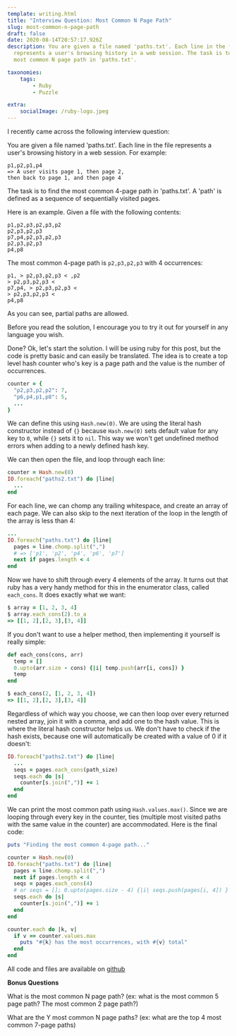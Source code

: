 ```yaml
---
template: writing.html
title: "Interview Question: Most Common N Page Path"
slug: most-common-n-page-path
draft: false
date: 2020-08-14T20:57:17.926Z
description: You are given a file named 'paths.txt'. Each line in the file
  represents a user's browsing history in a web session. The task is to find the
  most common N page path in 'paths.txt'.

taxonomies:
    tags:
        - Ruby
        - Puzzle

extra:
    socialImage: /ruby-logo.jpeg
---
```

I recently came across the following interview question:

You are given a file named 'paths.txt'. Each line in the file represents a user's browsing history in a web session. For example:

```
p1,p2,p1,p4 
=> A user visits page 1, then page 2, 
then back to page 1, and then page 4
```

The task is to find the most common 4-page path in 'paths.txt'. A 'path' is defined as a sequence of sequentially visited pages.

Here is an example. Given a file with the following contents:

```
p1,p2,p3,p2,p3,p2
p2,p3,p2,p3
p7,p4,p2,p3,p2,p3
p2,p3,p2,p3
p4,p8
```

The most common 4-page path is `p2,p3,p2,p3` with 4 occurrences:

```
p1, > p2,p3,p2,p3 < ,p2
> p2,p3,p2,p3 <
p7,p4, > p2,p3,p2,p3 <
> p2,p3,p2,p3 <
p4,p8
```


As you can see, partial paths are allowed.

Before you read the solution, I encourage you to try it out for yourself in any language you wish.

Done? Ok, let's start the solution. I will be using ruby for this post, but the code is pretty basic and can easily be translated. The idea is to create a top level hash counter who's key is a page path and the value is the number of occurrences.

```ruby
counter = {
  "p2,p3,p2,p2": 7,
  "p6,p4,p1,p8": 5,
  ...
}
```

We can define this using `Hash.new(0)`. We are using the literal hash constructor instead of `{}` because `Hash.new(0)` sets default value for any key to `0`, while `{}` sets it to `nil`. This way we won't get undefined method errors when adding to a newly defined hash key.

We can then open the file, and loop through each line:

```ruby
counter = Hash.new(0)
IO.foreach("paths2.txt") do |line|
  ...
end
```

For each line, we can chomp any trailing whitespace, and create an array of each page. We can also skip to the next iteration of the loop in the length of the array is less than 4:

```ruby
...
IO.foreach("paths.txt") do |line|
  pages = line.chomp.split(",")
  # => ['p1', 'p2', 'p4', 'p6', 'p7']
  next if pages.length < 4
end
```

Now we have to shift through every 4 elements of the array. It turns out that ruby has a very handy method for this in the enumerator class, called `each_cons`. It does exactly what we want:

```ruby
$ array = [1, 2, 3, 4]
$ array.each_cons(2).to_a
=> [[1, 2],[2, 3],[3, 4]]
```

If you don't want to use a helper method, then implementing it yourself is really simple:

```ruby
def each_cons(cons, arr)
  temp = []
  0.upto(arr.size - cons) {|i| temp.push(arr[i, cons]) }
  temp
end

$ each_cons(2, [1, 2, 3, 4])
=> [[1, 2],[2, 3],[3, 4]]
```

Regardless of which way you choose, we can then loop over every returned nested array, join it with a comma, and add one to the hash value. This is where the literal hash constructor helps us. We don't have to check if the hash exists, because one will automatically be created with a value of 0 if it doesn't:

```ruby
IO.foreach("paths2.txt") do |line|
  ...
  seqs = pages.each_cons(path_size)
  seqs.each do |s| 
    counter[s.join(",")] += 1
  end
end
```

We can print the most common path using `Hash.values.max()`. Since we are looping through every key in the counter, ties (multiple most visited paths with the same value in the counter) are accommodated. Here is the final code:

```ruby
puts "Finding the most common 4-page path..."

counter = Hash.new(0)
IO.foreach("paths.txt") do |line|
  pages = line.chomp.split(",")
  next if pages.length < 4
  seqs = pages.each_cons(4)
  # or seqs = []; 0.upto(pages.size - 4) {|i| seqs.push(pages[i, 4]) }
  seqs.each do |s| 
    counter[s.join(",")] += 1
  end
end

counter.each do |k, v|
  if v == counter.values.max
    puts "#{k} has the most occurrences, with #{v} total"
  end
end
```

All code and files are available on [github](https://gist.github.com/ibraheemdev/60e8b7b00f0cfaab5b9efb0246736f7c)

**Bonus Questions**

What is the most common N page path? (ex: what is the most common 5 page path? The most common 2 page path?)

What are the Y most common N page paths? (ex: what are the top 4 most common 7-page paths)

